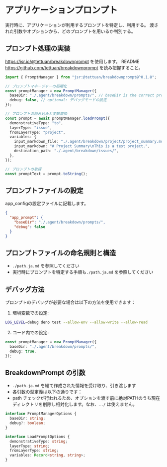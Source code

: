 # アプリケーションプロンプト

実行時に、アプリケーションが利用するプロンプトを特定し、利用する。
渡された引数やオプションから、どのプロンプトを用いるか判別する。

## プロンプト処理の実装

https://jsr.io/@tettuan/breakdownprompt を使用します。 README
https://github.com/tettuan/breakdownprompt を読み把握すること。

```ts
import { PromptManager } from "jsr:@tettuan/breakdownprompt@^0.1.8";

// プロンプトマネージャーの初期化
const promptManager = new PromptManager({
  baseDir: "./.agent/breakdown/prompts/", // baseDir is the correct property name
  debug: false, // optional: デバッグモードの設定
});

// プロンプトの読み込みと変数置換
const prompt = await promptManager.loadPrompt({
  demonstrativeType: "to",
  layerType: "issue",
  fromLayerType: "project",
  variables: {
    input_markdown_file: "./.agent/breakdown/project/project_summary.md",
    input_markdown: "# Project Summary\nThis is a test project.",
    destination_path: "./.agent/breakdown/issues/",
  },
});

// プロンプトの取得
const promptText = prompt.toString();
```

## プロンプトファイルの設定

app_configの設定ファイルに記載します。

```json
{
  "app_prompt": {
    "baseDir": "./.agent/breakdown/prompts/",
    "debug": false
  }
}
```

## プロンプトファイルの命名規則と構造

- `./path.ja.md` を参照してください
- 実行時にプロンプトを特定する手順も`./path.ja.md` を参照してください

## デバッグ方法

プロンプトのデバッグが必要な場合は以下の方法を使用できます：

1. 環境変数での設定:

```bash
LOG_LEVEL=debug deno test --allow-env --allow-write --allow-read
```

2. コード内での設定:

```ts
const promptManager = new PromptManager({
  baseDir: "./.agent/breakdown/prompts/",
  debug: true,
});
```

## BreakdownPrompt の引数

- `./path.ja.md` を経て作成された情報を受け取り、引き渡します
- 各引数の型定義は以下の通りです：
- path チェックが行われるため、オプションを渡す前に絶対PATHのうち現在ディレクトリを削除し相対化します。なお、`../` は使えません。

```ts
interface PromptManagerOptions {
  baseDir: string;
  debug?: boolean;
}

interface LoadPromptOptions {
  demonstrativeType: string;
  layerType: string;
  fromLayerType: string;
  variables: Record<string, string>;
}
```
